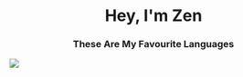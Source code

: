 <div align="center"><h1><b>Hey, I'm Zen</b></h1></div>

<div align="center"><h3>These Are My Favourite Languages</h3></div>
<div alight="center">
  <a href="https://skillicons.dev">
    <img src="https://skillicons.dev/icons?i=git">
  </a>
</div>
